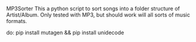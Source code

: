 MP3Sorter
This a python script to sort songs into a folder structure of Artist/Album. Only tested with MP3, but should work will all sorts of music formats. 

do: pip install mutagen && pip install unidecode